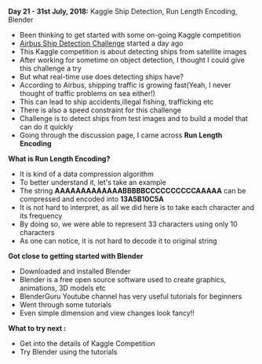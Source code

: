 **Day 21 - 31st July, 2018:** Kaggle Ship Detection, Run Length Encoding, Blender       

* Been thinking to get started with some on-going Kaggle competition   
* [Airbus Ship Detection Challenge](https://www.kaggle.com/c/airbus-ship-detection) started a day ago  
* This Kaggle competition is about detecting ships from satellite images  
* After working for sometime on object detection, I thought I could give this challenge a try  
* But what real-time use does detecting ships have?  
* According to Airbus, shipping traffic is growing fast(Yeah, I never thought of traffic problems on sea either!)  
* This can lead to ship accidents,illegal fishing, trafficking etc  
* There is also a speed constraint for this challenge  
* Challenge is to detect ships from test images and to build a model that can do it quickly  
* Going through the discussion page, I came across **Run Length Encoding**  

**What is Run Length Encoding?**  
* It is kind of a data compression algorithm  
* To better understand it, let's take an example  
* The string **AAAAAAAAAAAAABBBBBCCCCCCCCCCAAAAA** can be compressed and encoded into **13A5B10C5A**   
* It is not hard to interpret, as all we did here is to take each character and its frequency   
* By doing so, we were able to represent 33 characters using only 10 characters   
* As one can notice, it is not hard to decode it to original string  

**Got close to getting started with Blender**  
* Downloaded and installed Blender  
* Blender is a free open source software used to create graphics, animations, 3D models etc  
* BlenderGuru Youtube channel has very useful tutorials for beginners  
* Went through some tutorials    
* Even simple dimension and view changes look fancy!!  

**What to try next :**   
* Get into the details of Kaggle Competition  
* Try Blender using the tutorials  